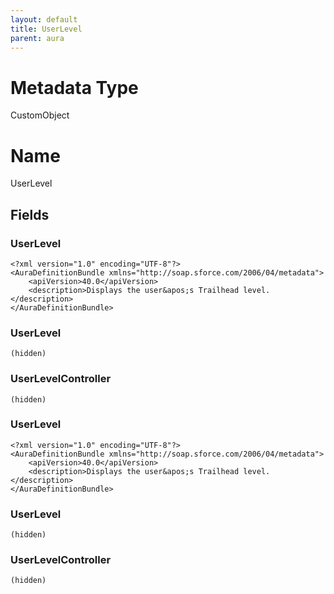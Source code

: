 ```yaml
---
layout: default
title: UserLevel
parent: aura
---
```

# Metadata Type
CustomObject

# Name
UserLevel
## Fields
### UserLevel

```
<?xml version="1.0" encoding="UTF-8"?>
<AuraDefinitionBundle xmlns="http://soap.sforce.com/2006/04/metadata">
    <apiVersion>40.0</apiVersion>
    <description>Displays the user&apos;s Trailhead level.</description>
</AuraDefinitionBundle>
```
### UserLevel

```
(hidden)
```
### UserLevelController

```
(hidden)
```
### UserLevel

```
<?xml version="1.0" encoding="UTF-8"?>
<AuraDefinitionBundle xmlns="http://soap.sforce.com/2006/04/metadata">
    <apiVersion>40.0</apiVersion>
    <description>Displays the user&apos;s Trailhead level.</description>
</AuraDefinitionBundle>
```
### UserLevel

```
(hidden)
```
### UserLevelController

```
(hidden)
```
